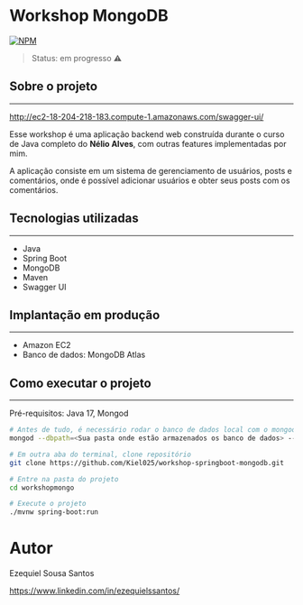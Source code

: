 # Workshop MongoDB
[![NPM](https://img.shields.io/npm/l/react)](https://github.com/Kiel025/workshop-springboot-mongodb/blob/main/LICENCE)

>Status: em progresso ⚠️

## Sobre o projeto

<hr>

http://ec2-18-204-218-183.compute-1.amazonaws.com/swagger-ui/

Esse workshop é uma aplicação backend web construída durante o curso de Java completo do **Nélio Alves**, com outras features implementadas por mim.

A aplicação consiste em um sistema de gerenciamento de usuários, posts e comentários, onde é possível adicionar usuários e obter seus posts com os comentários.

## Tecnologias utilizadas
<hr>

- Java
- Spring Boot
- MongoDB
- Maven
- Swagger UI

## Implantação em produção

<hr>

- Amazon EC2
- Banco de dados: MongoDB Atlas

## Como executar o projeto

<hr>

Pré-requisitos: Java 17, Mongod


```bash
# Antes de tudo, é necessário rodar o banco de dados local com o mongod
mongod --dbpath=<Sua pasta onde estão armazenados os banco de dados> --port 27017 | jq

# Em outra aba do terminal, clone repositório
git clone https://github.com/Kiel025/workshop-springboot-mongodb.git

# Entre na pasta do projeto
cd workshopmongo

# Execute o projeto
./mvnw spring-boot:run
```


# Autor

Ezequiel Sousa Santos

https://www.linkedin.com/in/ezequielssantos/
